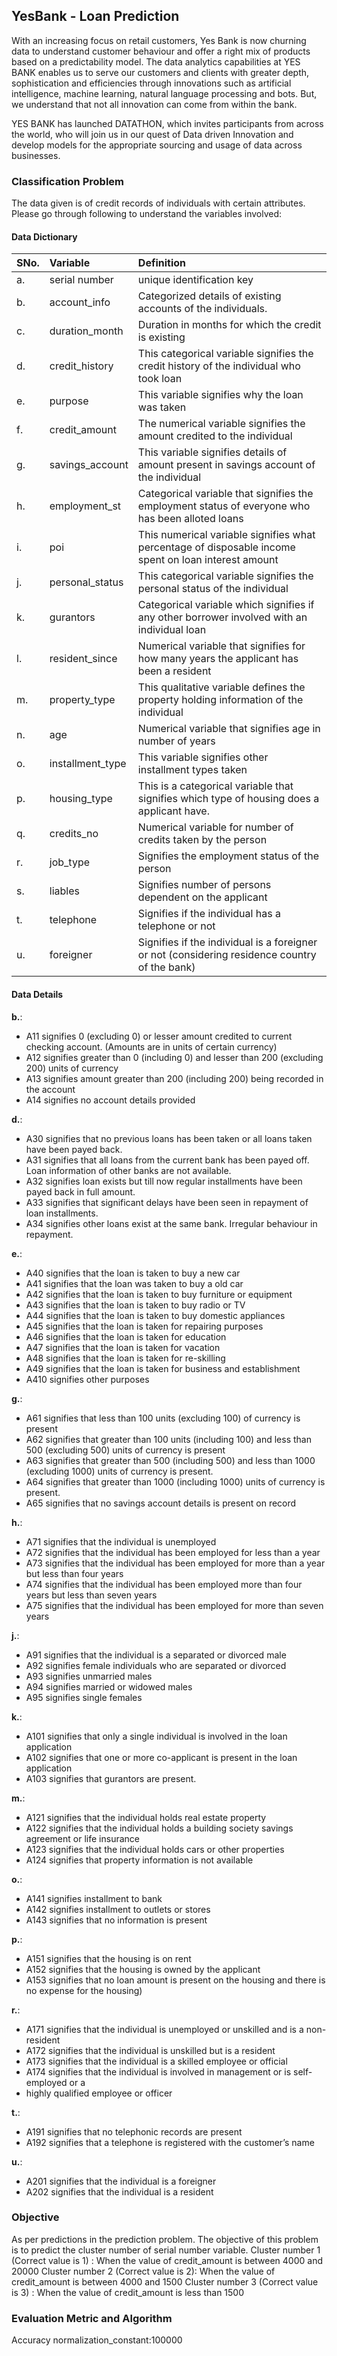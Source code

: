 ## YesBank - Loan Prediction

With an increasing focus on retail customers, Yes Bank is now churning data to understand customer behaviour and offer a right mix of products based on a predictability model.
The data analytics capabilities at YES BANK enables us to serve our customers and clients with greater depth, sophistication and efficiencies through innovations such as artificial intelligence, machine learning, natural language processing and bots. But, we understand that not all innovation can come from within the bank.

YES BANK has launched DATATHON, which invites participants from across the world, who will join us in our quest of Data driven Innovation and develop models for the appropriate sourcing and usage of data across businesses.

### Classification Problem

The data given is of credit records of individuals with certain attributes. Please go through following to understand the variables involved:

#### Data Dictionary

| SNo.	| Variable	| Definition	|
|:------------- |:------------- |:------------- |
| a. | serial number	| unique identification key	|
| b. | account_info	| Categorized details of existing accounts of the individuals.|
| c. | duration_month	| Duration in months for which the credit is existing	|
| d. | credit_history	| This categorical variable signifies the credit history of the individual who took loan	|
| e. | purpose	| This variable signifies why the loan was taken	|
| f. | credit_amount	| The numerical variable signifies the amount credited to the individual	|
| g. | savings_account	| This variable signifies details of amount present in savings account of the individual	|
| h. | employment_st	| Categorical variable that signifies the employment status of everyone who has been alloted loans	|
| i. | poi	| This numerical variable signifies what percentage of disposable income spent on loan interest amount	|
| j. | personal_status	| This categorical variable signifies the personal status of the individual	|
| k. | gurantors	| Categorical variable which signifies if any other borrower involved with an individual loan	|
| l. | resident_since	| Numerical variable that signifies for how many years the applicant has been a resident	|
| m. | property_type	| This qualitative variable defines the property holding information of the individual	|
| n. | age	| Numerical variable that signifies age in number of years	|
| o. | installment_type	| This variable signifies other installment types taken	|
| p. | housing_type	| This is a categorical variable that signifies which type of housing does a applicant have.	|
| q. | credits_no	| Numerical variable for number of credits taken by the person	|
| r. | job_type	| Signifies the employment status of the person	|
| s. | liables	| Signifies number of persons dependent on the applicant	|
| t. | telephone	| Signifies if the individual has a telephone or not	|
| u. | foreigner	| Signifies if the individual is a foreigner or not (considering residence country of the bank)	|

#### Data Details

**b.**:

- A11 signifies 0 (excluding 0) or lesser amount credited to current checking account. (Amounts       are in units of certain currency)
- A12 signifies greater than 0 (including 0) and lesser than 200 (excluding 200) units of currency
- A13 signifies amount greater than 200 (including 200) being recorded in the account
- A14 signifies no account details provided
 
**d.**:

- A30 signifies that no previous loans has been taken or all loans taken have been payed back.
- A31 signifies that all loans from the current bank has been payed off. Loan information of other banks are not available.
- A32 signifies loan exists but till now regular installments have been payed back in full amount.
- A33  signifies that significant delays have been seen in repayment of loan installments.
- A34 signifies other loans exist at the same bank. Irregular behaviour in repayment.

**e.**:

- A40 signifies that the loan is taken to buy a new car
- A41 signifies that the loan was taken to buy a old car 
- A42 signifies that the loan is taken to buy furniture or equipment
- A43 signifies that the loan is taken to buy radio or TV
- A44 signifies that the loan is taken to buy domestic appliances
- A45 signifies that the loan is taken for repairing purposes
- A46 signifies that the loan is taken for education
- A47 signifies that the loan is taken for vacation
- A48 signifies that the loan is taken for re-skilling
- A49 signifies that the loan is taken for business and establishment
- A410 signifies other purposes

**g.**:

- A61 signifies that less than 100 units (excluding 100) of currency is present
- A62 signifies that greater than 100 units (including 100) and less than 500 (excluding 500) units of currency is present
- A63 signifies that greater than 500 (including 500) and less than 1000 (excluding 1000) units of currency is present.
- A64 signifies that greater than 1000 (including 1000) units of currency is present.
- A65 signifies that no savings account details is present on record

**h.**:

- A71 signifies that the individual is unemployed
- A72 signifies that the individual has been employed for less than a year
- A73 signifies that the individual has been employed for more than a year but less than four years
- A74 signifies that the individual has been employed more than four years but less than seven years
- A75 signifies that the individual has been employed for more than seven years


**j.**:

- A91 signifies that the individual is a separated or divorced male
- A92 signifies female individuals who are separated or divorced
- A93 signifies unmarried males
- A94 signifies married or widowed males
- A95 signifies single females

**k.**:

- A101 signifies that only a single individual is involved in the loan application
- A102 signifies that one or more co-applicant is present in the loan application
- A103 signifies that gurantors are present.

**m.**:

- A121 signifies that the individual holds real estate property
- A122 signifies that the individual holds a building society savings agreement or life insurance
- A123 signifies that the individual holds cars or other properties
- A124 signifies that property information is not available

**o.**:

- A141 signifies installment to bank
- A142 signifies installment to outlets or stores
- A143 signifies that no information is present

**p.**:

- A151 signifies that the housing is on rent
- A152 signifies that the housing is owned by the applicant
- A153 signifies that no loan amount is present on the housing and there is no expense for the housing) 

**r.**:

- A171 signifies that the individual is unemployed or unskilled and is a non-resident
- A172 signifies that the individual is unskilled but is a resident
- A173 signifies that the individual is a skilled employee or official
- A174 signifies that the individual is involved in management or is self-employed or a 
- highly qualified employee or officer

**t.**:

- A191 signifies that no telephonic records are present
- A192 signifies that a telephone is registered with the customer’s name

**u.**:

- A201 signifies that the individual is a foreigner
- A202  signifies that the individual is a resident


### Objective

As per predictions in the prediction problem. The objective of this problem is to predict the cluster number of serial number variable. 
Cluster number 1 (Correct value is 1) : When the value of credit_amount is between 4000 and 20000 
Cluster number 2 (Correct value is 2): When the value of credit_amount is between 4000 and 1500 
Cluster number 3 (Correct value is 3) : When the value of credit_amount is less than 1500

### Evaluation Metric and Algorithm
Accuracy
normalization_constant:100000